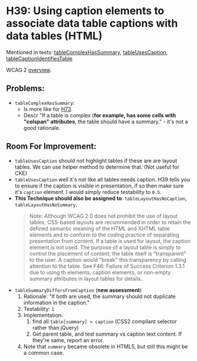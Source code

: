 
# H39: Using caption elements to associate data table captions with data tables (HTML)

Mentioned in tests: [tableComplexHasSummary](https://github.com/quailjs/quail/blob/2.2.15/src/js/custom/tableComplexHasSummary.js), [tableUsesCaption](https://github.com/quailjs/quail/blob/2.2.15/src/js/custom/tableUsesCaption.js), [tableCaptionIdentifiesTable](https://github.com/quailjs/quail/blob/2.2.15/src/js/custom/tableCaptionIdentifiesTable.js)

WCAG 2 [overview](http://www.w3.org/TR/2015/NOTE-WCAG20-TECHS-20150226/H39).

## Problems:

* `tableComplexHasSummary`:
	* Is more like for [H73](http://www.w3.org/TR/2015/NOTE-WCAG20-TECHS-20150226/H73.html).
	* Descr &quot;If a table is complex (**for example, has some cells with &quot;colspan&quot; attributes**, the table should have a summary.&quot; - it's not a good rationale.

## Room For Improvement:

* `tableUsesCaption` should not highlight tables if these are are layout tables. We can use helper method to determine that. (Not useful for CKE)
* `tableUsesCaption` well it's not like all tables needs caption. H39 tells you to ensure if the caption is visible in presentation, if so then make sure it's `caption` element. I would simply reduce testability to `0.5`.
* **This Technique should also be assigned to**: `tableLayoutHasNoCaption`, `tableLayoutHasNoSummary`.
	> Note: Although WCAG 2.0 does not prohibit the use of layout tables, CSS-based layouts are recommended in order to retain the defined semantic meaning of the HTML and XHTML table elements and to conform to the coding practice of separating presentation from content. If a table is used for layout, the caption element is not used. The purpose of a layout table is simply to control the placement of content; the table itself is “transparent" to the user. A caption would "break" this transparency by calling attention to the table. See F46: Failure of Success Criterion 1.3.1 due to using th elements, caption elements, or non-empty summary attributes in layout tables for details..
* `tableSummaryDiffersFromCaption` (**new assessment**)
	1. Rationale: "If both are used, the summary should not duplicate information in the caption."
	1. Testability: `1`
	1. Implementation:
		1. find all `table[summary] > caption` (CSS2 compilant selector rather than jQuery)
		1. Get parent table, and test summary vs caption text content. If they're same, report an error.
	1. Note that `summary` became obsolete in HTML5, but still this might be a common case.